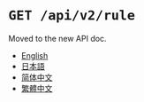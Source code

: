 `GET /api/v2/rule`
==================

Moved to the new API doc.

- [English](https://apidoc.stat.ink/v2.en.html#operation/getMode)
- [日本語](https://apidoc.stat.ink/v2.ja.html#operation/getMode)
- [简体中文](https://apidoc.stat.ink/v2.zh-hans.html#operation/getMode)
- [繁體中文](https://apidoc.stat.ink/v2.zh-hant.html#operation/getMode)
